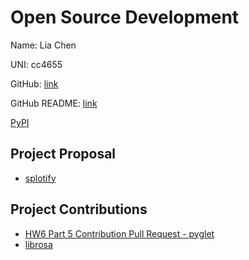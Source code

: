 # Open Source Development

Name: Lia Chen

UNI: cc4655

GitHub: [link](https://github.com/cordeliachen)

GitHub README: [link](https://github.com/cordeliachen/cordeliachen/blob/main/README.md)

[PyPI](https://pypi.org/user/cordeliachen/)

## Project Proposal

- [splotify](../projects/python/splotify.md)

## Project Contributions

- [HW6 Part 5 Contribution Pull Request - pyglet](https://github.com/pyglet/pyglet/pull/802)
- [librosa](../projects/python/librosa.md)

